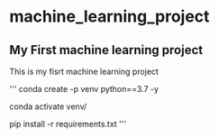 # machine_learning_project
## My First machine learning project

This is my fisrt machine learning project

'''
conda create -p venv python==3.7 -y

conda activate venv/

pip install -r requirements.txt
'''